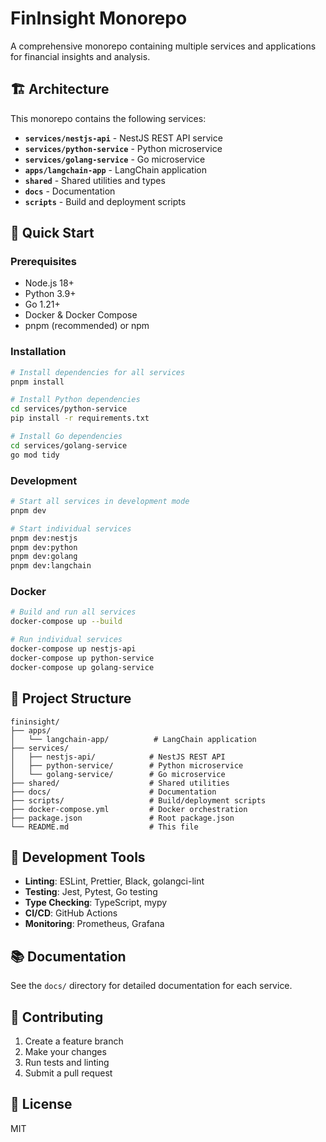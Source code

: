 # FinInsight Monorepo

A comprehensive monorepo containing multiple services and applications for financial insights and analysis.

## 🏗️ Architecture

This monorepo contains the following services:

- **`services/nestjs-api`** - NestJS REST API service
- **`services/python-service`** - Python microservice
- **`services/golang-service`** - Go microservice  
- **`apps/langchain-app`** - LangChain application
- **`shared`** - Shared utilities and types
- **`docs`** - Documentation
- **`scripts`** - Build and deployment scripts

## 🚀 Quick Start

### Prerequisites

- Node.js 18+
- Python 3.9+
- Go 1.21+
- Docker & Docker Compose
- pnpm (recommended) or npm

### Installation

```bash
# Install dependencies for all services
pnpm install

# Install Python dependencies
cd services/python-service
pip install -r requirements.txt

# Install Go dependencies
cd services/golang-service
go mod tidy
```

### Development

```bash
# Start all services in development mode
pnpm dev

# Start individual services
pnpm dev:nestjs
pnpm dev:python
pnpm dev:golang
pnpm dev:langchain
```

### Docker

```bash
# Build and run all services
docker-compose up --build

# Run individual services
docker-compose up nestjs-api
docker-compose up python-service
docker-compose up golang-service
```

## 📁 Project Structure

```
fininsight/
├── apps/
│   └── langchain-app/          # LangChain application
├── services/
│   ├── nestjs-api/            # NestJS REST API
│   ├── python-service/        # Python microservice
│   └── golang-service/        # Go microservice
├── shared/                    # Shared utilities
├── docs/                      # Documentation
├── scripts/                   # Build/deployment scripts
├── docker-compose.yml         # Docker orchestration
├── package.json               # Root package.json
└── README.md                  # This file
```

## 🔧 Development Tools

- **Linting**: ESLint, Prettier, Black, golangci-lint
- **Testing**: Jest, Pytest, Go testing
- **Type Checking**: TypeScript, mypy
- **CI/CD**: GitHub Actions
- **Monitoring**: Prometheus, Grafana

## 📚 Documentation

See the `docs/` directory for detailed documentation for each service.

## 🤝 Contributing

1. Create a feature branch
2. Make your changes
3. Run tests and linting
4. Submit a pull request

## 📄 License

MIT